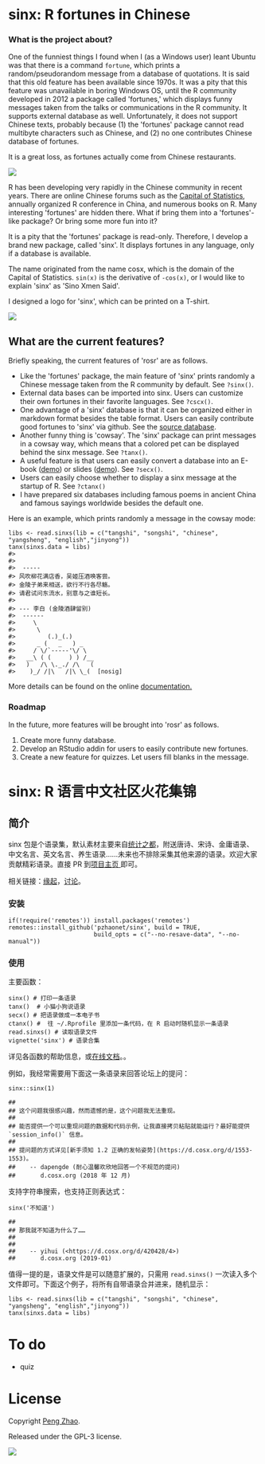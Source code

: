 # sinx: R fortunes in Chinese

### What is the project about?

One of the funniest things I found when I (as a Windows user) leant Ubuntu  was that there is a command `fortune`, which prints a random/pseudorandom message from a database of quotations. It is said that this old feature has been available since 1970s. It was a pity that this feature was unavailable in boring Windows OS, until the R community developed in 2012 a package called 'fortunes,'  which displays funny messages taken from the talks or communications in the R community. It supports external database as well. Unfortunately, it does not support Chinese texts, probably because (1) the 'fortunes' package cannot read multibyte characters such as Chinese, and (2) no one contributes Chinese database of fortunes.

It is a great loss, as fortunes actually come from Chinese restaurants.

![](https://img.taste.com.au/LJmHu6_E/w643-h428-cfill-q90/taste/2016/11/fortune-cookies-16447-1.jpeg)

R has been developing very rapidly in the Chinese community in recent years. There are online Chinese forums such as the [Capital of Statistics](https://d.cosx.org), annually organized R conference in China, and numerous books on R. Many interesting 'fortunes' are hidden there. What if bring them into a 'fortunes'-like package? Or bring some more fun into it?

It is a pity that the 'fortunes' package is read-only. Therefore, I develop a brand new package, called 'sinx'. It displays fortunes in any language, only if a database is available.

The name originated from the name cosx, which is the domain of the Capital of Statistics. `sin(x)` is the derivative of `-cos(x)`, or I would like to explain 'sinx' as 'Sino Xmen Said'.

I designed a logo for 'sinx', which can be printed on a T-shirt.

![](https://github.com/pzhaonet/sinx/raw/master/img/logo-sinx1.png)

## What are the current features?

Briefly speaking, the current features of 'rosr' are as follows.

- Like the 'fortunes' package, the main feature of 'sinx' prints randomly a Chinese message taken from the R community by default. See `?sinx()`.
- External data bases can be imported into sinx. Users can customize their own fortunes in their favorite languages. See `?cscx()`.
- One advantage of a 'sinx' database is that it can be organized either in markdown format besides the table format. Users can easily contribute good fortunes to 'sinx' via github. See the [source database](https://github.com/pzhaonet/sinx/blob/master/inst/sinxs/sinxs.md).
- Another funny thing is 'cowsay'. The 'sinx' package can print messages in a cowsay way, which means that a colored pet can be displayed behind the sinx message. See `?tanx()`.
- A useful feature is that users can easily convert a database into an E-book ([demo](https://www.pzhao.org/book/cosx/)) or slides ([demo](https://www.pzhao.org/slides/cosx/)). See `?secx()`.
- Users can easily choose whether to display a sinx message at the startup of R. See `?ctanx()`
- I have prepared six databases including famous poems in ancient China and famous sayings worldwide besides the default one.

Here is an example, which prints randomly a message in the cowsay mode:

```
libs <- read.sinxs(lib = c("tangshi", "songshi", "chinese", "yangsheng", "english","jinyong"))
tanx(sinxs.data = libs)
#> 
#> 
#>  ----- 
#> 风吹柳花满店香，吴姬压酒唤客尝。
#> 金陵子弟来相送，欲行不行各尽觞。
#> 请君试问东流水，别意与之谁短长。
#> 
#> --- 李白 (金陵酒肆留别) 
#>  ------ 
#>     \   
#>      \
#>         (.)_(.)
#>      _ (   _   ) _
#>     / \/`-----'\/ \
#>   __\ ( (     ) ) /__
#>   )   /\ \._./ /\   (
#>    )_/ /|\   /|\ \_(  [nosig]
```

More details can be found on the online [documentation.](https://www.pzhao.org/pkg/sinx/reference/index.html) 

### Roadmap

In the future, more features will be brought into 'rosr' as follows. 

1. Create more funny database.
2. Develop an RStudio addin for users to easily contribute new fortunes.
3. Create a new feature for quizzes. Let users fill blanks in the message.

# sinx: R 语言中文社区火花集锦

## 简介

sinx 包是个语录集，默认素材主要来自[统计之都](http://d.cosx.org)，附送唐诗、宋诗、金庸语录、中文名言、英文名言、养生语录……未来也不排除采集其他来源的语录。欢迎大家贡献精彩语录。直接 PR 到[项目主页 ](https://github.com/pzhaonet/sinx/blob/master/inst/sinxs) 即可。

相关链接：[缘起](https://d.cosx.org/d/7673/156)，[讨论](https://d.cosx.org/d/420467)。

### 安装

```
if(!require('remotes')) install.packages('remotes')
remotes::install_github('pzhaonet/sinx', build = TRUE, 
                        build_opts = c("--no-resave-data", "--no-manual"))
```

### 使用

主要函数：

```
sinx() # 打印一条语录
tanx()  # 小猫小狗说语录
secx() # 把语录做成一本电子书
ctanx() #  往 ~/.Rprofile 里添加一条代码，在 R 启动时随机显示一条语录
read.sinxs() # 读取语录文件
vignette('sinx') # 语录合集
```
详见各函数的帮助信息，或[在线文档](https://www.pzhao.org/pkg/sinx/)。。

例如，我经常需要用下面这一条语录来回答论坛上的提问：

```
sinx::sinx(1)

## 
## 这个问题我很感兴趣，然而遗憾的是，这个问题我无法重现。
## 
## 能否提供一个可以重现问题的数据和代码示例，让我直接拷贝粘贴就能运行？最好能提供 `session_info()` 信息。
## 
## 提问题的方式详见[新手须知 1.2 正确的发帖姿势](https://d.cosx.org/d/1553-1553)。
##    -- dapengde (耐心温馨欢欣地回答一个不规范的提问)
##       d.cosx.org (2018 年 12 月)
```

支持字符串搜索，也支持正则表达式：

```
sinx('不知道')

## 
## 那我就不知道为什么了……
## 
## 
##    -- yihui (<https://d.cosx.org/d/420428/4>)
##       d.cosx.org (2019-01)
```


值得一提的是，语录文件是可以随意扩展的，只需用 `read.sinxs()` 一次读入多个文件即可。下面这个例子，将所有自带语录合并进来，随机显示：

```
libs <- read.sinxs(lib = c("tangshi", "songshi", "chinese", "yangsheng", "english","jinyong"))
tanx(sinxs.data = libs)
```

# To do

- quiz

# License

Copyright [Peng Zhao](http://pzhao.org).

Released under the GPL-3 license.


![](https://github.com/pzhaonet/sinx/raw/master/img/logo-sinx1.png)
